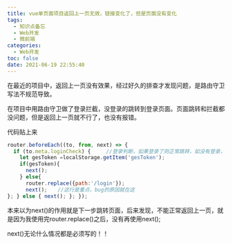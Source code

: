 ```yaml
---
title: vue单页面项目返回上一页无效，链接变化了，但是页面没有变化
tags:
  - 知识点备忘
  - Web开发
  - 微前端
categories:
  - Web开发
toc: false
date: 2021-06-19 22:55:40
---
```


在最近的项目中，返回上一页没有效果，经过好久的排查才发现问题，是路由守卫写法不规范导致。

 

在项目中用路由守卫做了登录拦截，没登录的跳转到登录页面。页面跳转和拦截都没问题，但是返回上一页就不行了，也没有报错。

代码贴上来

```javascript
router.beforeEach((to, from, next) => {  
  if (to.meta.loginCheck) {     //登录判断，如果登录了则正常跳转，如没有登录，则先登录
    let gesToken =localStorage.getItem('gesToken');
    if(gesToken){ 
      next();
    } else{
      router.replace({path:'/login'});
　　　 next();　　//这行是重点，bug的原因就在这
}; } else { next(); }; });
```

本来以为next()的作用就是下一步跳转页面，后来发现，不能正常返回上一页，就是因为我使用完router.replace()之后，没有再使用next();

next()无论什么情况都是必须写的！！